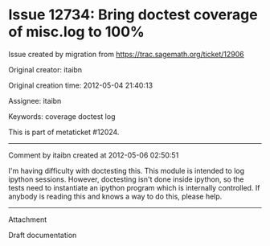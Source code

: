 # Issue 12734: Bring doctest coverage of misc.log to 100%

Issue created by migration from https://trac.sagemath.org/ticket/12906

Original creator: itaibn

Original creation time: 2012-05-04 21:40:13

Assignee: itaibn

Keywords: coverage doctest log

This is part of metaticket #12024.


---

Comment by itaibn created at 2012-05-06 02:50:51

I'm having difficulty with doctesting this. This module is intended to log ipython sessions. However, doctesting isn't done inside ipython, so the tests need to instantiate an ipython program which is internally controlled. If anybody is reading this and knows a way to do this, please help.


---

Attachment

Draft documentation
